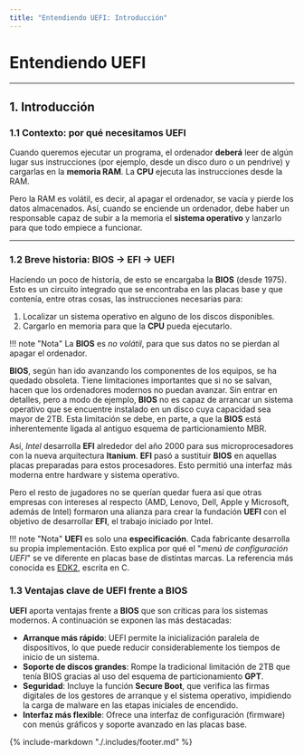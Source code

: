 ```yaml
---
title: "Entendiendo UEFI: Introducción"
---
```


# Entendiendo UEFI

---
## 1. Introducción

### 1.1 Contexto: por qué necesitamos UEFI

Cuando queremos ejecutar un programa, el ordenador **deberá** leer de algún lugar sus instrucciones (por ejemplo, desde
un disco duro o un pendrive) y cargarlas en la **memoria RAM**. La **CPU** ejecuta las instrucciones desde la RAM.

Pero la RAM es volátil, es decir, al apagar el ordenador, se vacía y pierde los datos almacenados. Así, cuando se
enciende un ordenador, debe haber un responsable capaz de subir a la memoria el **sistema operativo** y
lanzarlo para que todo empiece a funcionar.

---

### 1.2 Breve historia: BIOS → EFI → UEFI

Haciendo un poco de historia, de esto se encargaba la **BIOS** (desde 1975). Esto es un circuito integrado que se 
encontraba en las placas base y que contenía, entre otras cosas, las instrucciones necesarias para:

1. Localizar un sistema operativo en alguno de los discos disponibles.
2. Cargarlo en memoria para que la **CPU** pueda ejecutarlo.

!!! note "Nota"
    La **BIOS** es _no volátil_, para que sus datos no se pierdan al apagar el ordenador.

**BIOS**, según han ido avanzando los componentes de los
equipos, se ha quedado obsoleta. Tiene limitaciones importantes que si no se salvan,
hacen que los ordenadores modernos no puedan avanzar. Sin
entrar en detalles, pero a modo de ejemplo, **BIOS** no es capaz de
arrancar un sistema operativo que se encuentre instalado en un disco
cuya capacidad sea mayor de 2TB. Esta limitación se debe, en parte, a que la **BIOS** está inherentemente ligada al 
antiguo esquema de particionamiento MBR.

Así, *Intel* desarrolla **EFI** alrededor del año 2000 para
sus microprocesadores con la nueva arquitectura **Itanium**. **EFI**
pasó a sustituir **BIOS** en aquellas placas preparadas para estos
procesadores. Esto permitió una interfaz más moderna entre hardware y sistema operativo.

Pero el resto de jugadores no se querían quedar fuera así
que otras empresas con intereses al respecto (AMD, Lenovo, Dell, Apple y
Microsoft, además de Intel) formaron una alianza para crear la fundación
**UEFI** con el objetivo de desarrollar **EFI**, el trabajo iniciado por
Intel.

!!! note "Nota" 
    **UEFI** es solo una **especificación**. Cada fabricante desarrolla su propia implementación.
    Esto explica por qué el "_menú de configuración UEFI_" se ve diferente en placas base de distintas marcas.
    La referencia más conocida es [EDK2](https://github.com/tianocore/edk2), escrita en C.

### 1.3 Ventajas clave de UEFI frente a BIOS

**UEFI** aporta ventajas frente a **BIOS** que son críticas para los sistemas modernos. A continuación se exponen
las más destacadas:

- **Arranque más rápido**: UEFI permite la inicialización paralela de dispositivos, lo que puede reducir considerablemente los tiempos de inicio de un sistema.
- **Soporte de discos grandes**: Rompe la tradicional limitación de 2TB que tenía BIOS gracias al uso del esquema de particionamiento **GPT**.
- **Seguridad**: Incluye la función **Secure Boot**, que verifica las firmas digitales de los gestores de arranque y el sistema operativo, impidiendo la carga de malware en las etapas iniciales de encendido.
- **Interfaz más flexible**: Ofrece una interfaz de configuración (firmware) con menús gráficos y soporte avanzado en las placas base.

{%
    include-markdown "./.includes/footer.md"
%}

